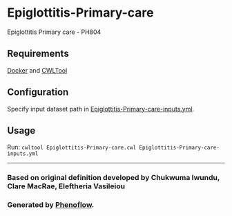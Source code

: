 # Epiglottitis-Primary-care

Epiglottitis Primary care - PH804

## Requirements

[Docker](https://docs.docker.com/install/) and [CWLTool](https://github.com/common-workflow-language/cwltool#install)

## Configuration

Specify input dataset path in [Epiglottitis-Primary-care-inputs.yml](Epiglottitis-Primary-care-inputs.yml).

## Usage

Run: `cwltool Epiglottitis-Primary-care.cwl Epiglottitis-Primary-care-inputs.yml`

***

### Based on original definition developed by Chukwuma Iwundu, Clare MacRae, Eleftheria Vasileiou
### Generated by [Phenoflow](https://kclhi.org/phenoflow).
